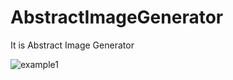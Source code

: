 # AbstractImageGenerator
It is Abstract Image Generator

![example1](https://github.com/user-attachments/assets/624f6bab-d90e-42bd-9771-72b8be90bb4d)
